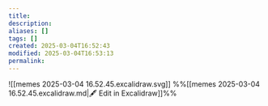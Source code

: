 ```yaml
---
title: 
description: 
aliases: []
tags: []
created: 2025-03-04T16:52:43
modified: 2025-03-04T16:53:13
permalink:
---
```


![[memes 2025-03-04 16.52.45.excalidraw.svg]]
%%[[memes 2025-03-04 16.52.45.excalidraw.md|🖋 Edit in Excalidraw]]%%
